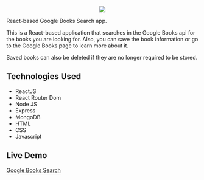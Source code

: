  <center><img src="https://i.imgur.com/SyarobN.png"></center>
 
  React-based Google Books Search app.
 
This is a React-based application that searches in the Google Books api for the books you are looking for. Also, you can save the book information or go to the Google Books page to learn more about it.

Saved books can also be deleted if they are no longer required to be stored. 

## Technologies Used
* ReactJS
* React Router Dom
* Node JS
* Express
* MongoDB
* HTML
* CSS
* Javascript

## Live Demo
<a href="https://googlebooksearch-wip.herokuapp.com/">Google Books Search</a>
